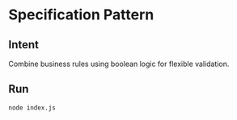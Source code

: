 # Specification Pattern

## Intent
Combine business rules using boolean logic for flexible validation.

## Run
`node index.js`
